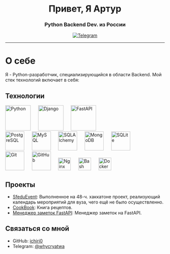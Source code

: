 <div id="header" align="center">
    <h1>Привет, Я Артур </h1>
    <h3>Python Backend Dev. из России</h3>
</div>

<div id="socials" align="center">
  <a href="[telegram-url](https://t.me/whycryatwa)">
    <img src="https://img.shields.io/badge/Telegram-blue?style=for-the-badge&logo=telegram&logoColor=white" alt="Telegram"/>
  </a>
</div>

---




# О себе
Я - Python-разработчик, специализирующийся в области Backend. Мой стек технологий включает в себя:

## Технологии

<img src="https://cdn.jsdelivr.net/gh/devicons/devicon/icons/python/python-original.svg" title="Python" width="80" height="80"/>&nbsp;&nbsp;&nbsp;&nbsp;&nbsp;
<img src="https://cdn.jsdelivr.net/gh/devicons/devicon/icons/django/django-plain-wordmark.svg" title="Django" width="80" height="80"/>&nbsp;&nbsp;&nbsp;&nbsp;&nbsp;
<img src="https://cdn.jsdelivr.net/gh/devicons/devicon/icons/fastapi/fastapi-plain.svg" title="FastAPI" width="80" height="80"/>&nbsp;&nbsp;&nbsp;&nbsp;&nbsp;<br>
<img src="https://cdn.jsdelivr.net/gh/devicons/devicon/icons/postgresql/postgresql-original.svg" title="PostgreSQL" width="60" height="60"/>&nbsp;&nbsp;&nbsp;&nbsp;&nbsp;
<img src="https://cdn.jsdelivr.net/gh/devicons/devicon/icons/mysql/mysql-original.svg" title="MySQL" width="60" height="60"/>&nbsp;&nbsp;&nbsp;&nbsp;&nbsp;
<img src="https://cdn.jsdelivr.net/gh/devicons/devicon/icons/sqlalchemy/sqlalchemy-original.svg" title="SQLAlchemy" width="60" height="60"/>&nbsp;&nbsp;&nbsp;&nbsp;&nbsp;
<img src="https://cdn.jsdelivr.net/gh/devicons/devicon/icons/mongodb/mongodb-original-wordmark.svg" title="MongoDB" width="60" height="60"/>&nbsp;&nbsp;&nbsp;&nbsp;&nbsp;
<img src="https://cdn.jsdelivr.net/gh/devicons/devicon/icons/sqlite/sqlite-original.svg" title="SQLite" width="60" height="60"/>&nbsp;&nbsp;&nbsp;&nbsp;&nbsp;<br>
<img src="https://cdn.jsdelivr.net/gh/devicons/devicon/icons/git/git-plain.svg" title="Git" width="60" height="60"/>&nbsp;&nbsp;&nbsp;&nbsp;&nbsp;
<img src="https://cdn.jsdelivr.net/gh/devicons/devicon/icons/github/github-original.svg" title="GitHub" width="60" height="60"/>&nbsp;&nbsp;&nbsp;&nbsp;&nbsp;
<img src="https://cdn.jsdelivr.net/gh/devicons/devicon/icons/nginx/nginx-original.svg" title="Nginx" width="40" height="40"/>&nbsp;&nbsp;&nbsp;&nbsp;&nbsp;
<img src="https://cdn.jsdelivr.net/gh/devicons/devicon/icons/bash/bash-original.svg" title="Bash" width="40" height="40"/>&nbsp;&nbsp;&nbsp;&nbsp;&nbsp;
<img src="https://cdn.jsdelivr.net/gh/devicons/devicon/icons/docker/docker-original.svg" title="Docker" width="40" height="40"/>&nbsp;&nbsp;&nbsp;&nbsp;&nbsp;


    
## Проекты
- [SfeduEvent](https://github.com/ichiri0/SfeduEventBack): Выполненное на 48-ч. хаккатоне проект, реализующий календарь мероприятий для вуза, чего ещё не было осуществленно.
- [CookBook](https://github.com/ichiri0/TestTaskMirGovorit): Книга рецептов.
- [Менеджер заметок FastAPI](https://github.com/ichiri0/TestFastAPI): Менеджер заметок на FastAPI.

## Связаться со мной
- GitHub: [ichiri0]([ссылка_на_ваш_профиль](https://github.com/ichiri0))
- Telegram: [@whycryatwa](https://t.me/whycryatwa)

